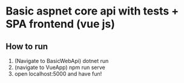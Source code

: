 # Basic aspnet core api with tests + SPA frontend (vue js)

## How to run
1. (Navigate to BasicWebApi) dotnet run
2. (navigate to VueApp) npm run serve
3. open localhost:5000 and have fun!